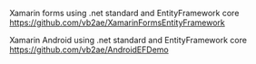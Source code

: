 Xamarin forms using .net standard and EntityFramework core https://github.com/vb2ae/XamarinFormsEntityFramework

Xamarin Android using .net standard and EntityFramework core https://github.com/vb2ae/AndroidEFDemo
